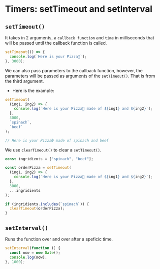 # Timers: setTimeout and setInterval

## `setTimeout()`

It takes in 2 arguments, a `callback function` and `time` in milliseconds that will be passed until the callback function is called.

```js
setTimeout(() => {
  console.log(`Here is your Pizza🍕`);
}, 3000);
```

We can also pass parameters to the callback function, however, the parameters will be passed as arguments of the `setTimeout()`. That is from the third argument.

- Here is the example:

```js
setTimeout(
  (ing1, ing2) => {
    console.log(`Here is your Pizza🍕 made of ${ing1} and ${ing2}`);
  },
  3000,
  `spinach`,
  `beef`
);

// Here is your Pizza� made of spinach and beef
```

We use `clearTimeout()` to clear a `setTimeout()`.

```js
const ingridients = ["spinach", "beef"];

const orderPizza = setTimeout(
  (ing1, ing2) => {
    console.log(`Here is your Pizza🍕 made of ${ing1} and ${ing2}`);
  },
  3000,
  ...ingridients
);

if (ingridients.includes(`spinach`)) {
  clearTimeout(orderPizza);
}
```

## `setInterval()`

Runs the function over and over after a speficic time.

```js
setInterval(function () {
  const now = new Date();
  console.log(now);
}, 1000);
```
